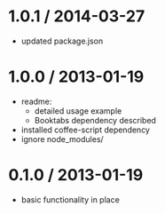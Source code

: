 1.0.1 / 2014-03-27
==================
  - updated package.json

1.0.0 / 2013-01-19
==================
  - readme:
    - detailed usage example
    - Booktabs dependency described
  - installed coffee-script dependency
  - ignore node_modules/

0.1.0 / 2013-01-19
==================
  - basic functionality in place